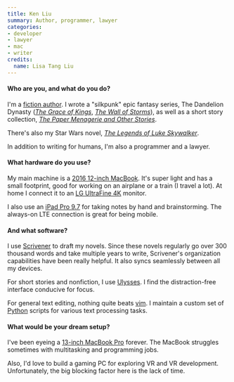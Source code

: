 ```yaml
---
title: Ken Liu
summary: Author, programmer, lawyer
categories:
- developer
- lawyer
- mac
- writer
credits:
  name: Lisa Tang Liu
---
```


#### Who are you, and what do you do?

I'm a [fiction author](http://kenliu.name/ "Ken's website."). I wrote a "silkpunk" epic fantasy series, The Dandelion Dynasty ([*The Grace of Kings*](http://www.simonandschuster.com/books/The-Grace-of-Kings/Ken-Liu/The-Dandelion-Dynasty/9781481424288 "Ken's novel, 'The Grace of Kings.'"), [*The Wall of Storms*](http://www.simonandschuster.com/books/The-Wall-of-Storms/Ken-Liu/The-Dandelion-Dynasty/9781481424318 "Ken's novel, 'The Wall of Storms.''")), as well as a short story collection, [*The Paper Menagerie and Other Stories*](http://www.simonandschuster.com/books/The-Paper-Menagerie-and-Other-Stories/Ken-Liu/9781481424363 "Ken's short story collection, 'The Paper Menagerie and Other Stories.'").

There's also my Star Wars novel, [*The Legends of Luke Skywalker*](https://books.disney.com/book/legends-luke-skywalker/ "Ken's Star Wars novel, 'The Legends of Luke Skywalker.''").

In addition to writing for humans, I'm also a programmer and a lawyer.

#### What hardware do you use?

My main machine is a [2016 12-inch MacBook][macbook.2]. It's super light and has a small footprint, good for working on an airplane or a train (I travel a lot). At home I connect it to an [LG UltraFine 4K][ultrafine-4k] monitor.

I also use an [iPad Pro 9.7][ipad-pro] for taking notes by hand and brainstorming. The always-on LTE connection is great for being mobile.

#### And what software?

I use [Scrivener][] to draft my novels. Since these novels regularly go over 300 thousand words and take multiple years to write, Scrivener's organization capabilities have been really helpful. It also syncs seamlessly between all my devices.

For short stories and nonfiction, I use [Ulysses][]. I find the distraction-free interface conducive for focus.

For general text editing, nothing quite beats [vim][]. I maintain a custom set of [Python][] scripts for various text processing tasks.

#### What would be your dream setup?

I've been eyeing a [13-inch MacBook Pro][macbook-pro] forever. The MacBook struggles sometimes with multitasking and programming jobs.

Also, I'd love to build a gaming PC for exploring VR and VR development. Unfortunately, the big blocking factor here is the lack of time.

[ipad-pro]: https://en.wikipedia.org/wiki/IPad_Pro "An iOS tablet."
[macbook-pro]: https://www.apple.com/macbook-pro/ "A laptop."
[macbook.2]: https://en.wikipedia.org/wiki/MacBook_(2015_version) "A very thin 12 inch laptop."
[ultrafine-4k]: https://www.apple.com/shop/product/HKMY2VC/A/lg-ultrafine-4k-display "A 21.5 inch 4K display."
[python]: https://www.python.org/ "An interpreted scripting language."
[scrivener]: http://literatureandlatte.com/scrivener.php "A Mac text editor aimed at writers."
[ulysses]: http://www.ulyssesapp.com/ "A writing/text editor for the Mac."
[vim]: http://www.vim.org/ "A command-line text editor."

